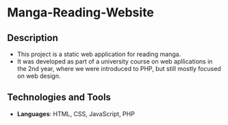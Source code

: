 # Manga-Reading-Website

## Description
- This project is a static web application for reading manga.
- It was developed as part of a university course on web apllications in the 2nd year, where we were introduced to PHP, but still mostly focused on web design.

## Technologies and Tools
- **Languages**: HTML, CSS, JavaScript, PHP
